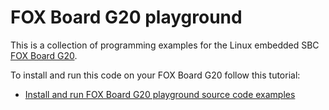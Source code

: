 # FOX Board G20 playground

This is a collection of programming examples for the Linux embedded SBC [FOX Board G20](http://www.acmesystems.it/?id=FOXG20). 

To install and run this code on your FOX Board G20 follow this tutorial:

*  [Install and run FOX Board G20 playground source code examples](http://www.acmesystems.it/playground)

